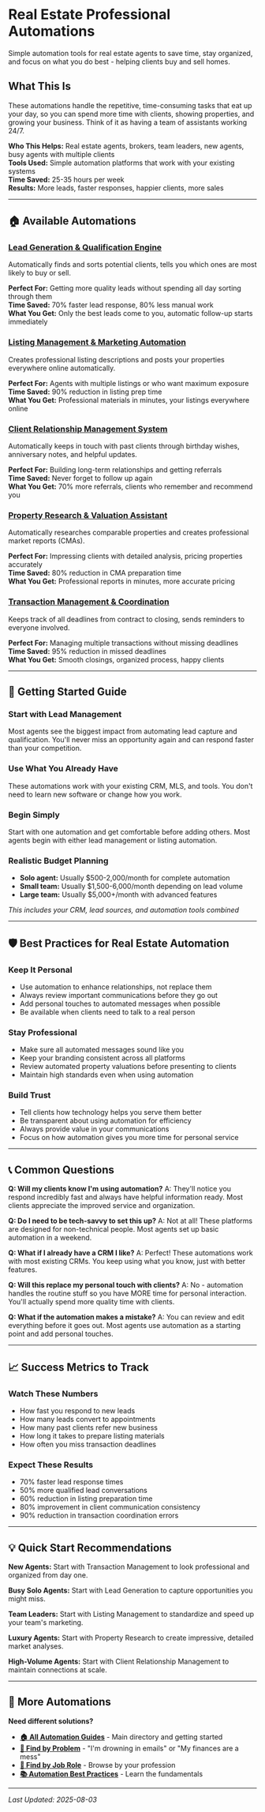 # Real Estate Professional Automations

Simple automation tools for real estate agents to save time, stay organized, and focus on what you do best - helping clients buy and sell homes.

## What This Is

These automations handle the repetitive, time-consuming tasks that eat up your day, so you can spend more time with clients, showing properties, and growing your business. Think of it as having a team of assistants working 24/7.

**Who This Helps:** Real estate agents, brokers, team leaders, new agents, busy agents with multiple clients  
**Tools Used:** Simple automation platforms that work with your existing systems  
**Time Saved:** 25-35 hours per week  
**Results:** More leads, faster responses, happier clients, more sales  

---

## 🏠 Available Automations

### [Lead Generation & Qualification Engine](Lead%20Generation%20and%20Qualification%20Engine.md)
Automatically finds and sorts potential clients, tells you which ones are most likely to buy or sell.

**Perfect For:** Getting more quality leads without spending all day sorting through them  
**Time Saved:** 70% faster lead response, 80% less manual work  
**What You Get:** Only the best leads come to you, automatic follow-up starts immediately

### [Listing Management & Marketing Automation](Listing%20Management%20and%20Marketing%20Automation.md)
Creates professional listing descriptions and posts your properties everywhere online automatically.

**Perfect For:** Agents with multiple listings or who want maximum exposure  
**Time Saved:** 90% reduction in listing prep time  
**What You Get:** Professional materials in minutes, your listings everywhere online

### [Client Relationship Management System](Client%20Relationship%20Management%20System.md)
Automatically keeps in touch with past clients through birthday wishes, anniversary notes, and helpful updates.

**Perfect For:** Building long-term relationships and getting referrals  
**Time Saved:** Never forget to follow up again  
**What You Get:** 70% more referrals, clients who remember and recommend you

### [Property Research & Valuation Assistant](Property%20Research%20and%20Valuation%20Assistant.md)
Automatically researches comparable properties and creates professional market reports (CMAs).

**Perfect For:** Impressing clients with detailed analysis, pricing properties accurately  
**Time Saved:** 80% reduction in CMA preparation time  
**What You Get:** Professional reports in minutes, more accurate pricing

### [Transaction Management & Coordination](Transaction%20Management%20and%20Coordination.md)
Keeps track of all deadlines from contract to closing, sends reminders to everyone involved.

**Perfect For:** Managing multiple transactions without missing deadlines  
**Time Saved:** 95% reduction in missed deadlines  
**What You Get:** Smooth closings, organized process, happy clients

---

## 🎯 Getting Started Guide

### Start with Lead Management
Most agents see the biggest impact from automating lead capture and qualification. You'll never miss an opportunity again and can respond faster than your competition.

### Use What You Already Have
These automations work with your existing CRM, MLS, and tools. You don't need to learn new software or change how you work.

### Begin Simply
Start with one automation and get comfortable before adding others. Most agents begin with either lead management or listing automation.

### Realistic Budget Planning
- **Solo agent:** Usually $500-2,000/month for complete automation
- **Small team:** Usually $1,500-6,000/month depending on lead volume
- **Large team:** Usually $5,000+/month with advanced features

*This includes your CRM, lead sources, and automation tools combined*

---

## 🛡️ Best Practices for Real Estate Automation

### Keep It Personal
- Use automation to enhance relationships, not replace them
- Always review important communications before they go out
- Add personal touches to automated messages when possible
- Be available when clients need to talk to a real person

### Stay Professional
- Make sure all automated messages sound like you
- Keep your branding consistent across all platforms
- Review automated property valuations before presenting to clients
- Maintain high standards even when using automation

### Build Trust
- Tell clients how technology helps you serve them better
- Be transparent about using automation for efficiency
- Always provide value in your communications
- Focus on how automation gives you more time for personal service

---

## 📞 Common Questions

**Q: Will my clients know I'm using automation?**
A: They'll notice you respond incredibly fast and always have helpful information ready. Most clients appreciate the improved service and organization.

**Q: Do I need to be tech-savvy to set this up?**
A: Not at all! These platforms are designed for non-technical people. Most agents set up basic automation in a weekend.

**Q: What if I already have a CRM I like?**
A: Perfect! These automations work with most existing CRMs. You keep using what you know, just with better features.

**Q: Will this replace my personal touch with clients?**
A: No - automation handles the routine stuff so you have MORE time for personal interaction. You'll actually spend more quality time with clients.

**Q: What if the automation makes a mistake?**
A: You can review and edit everything before it goes out. Most agents use automation as a starting point and add personal touches.

---

## 📈 Success Metrics to Track

### Watch These Numbers
- How fast you respond to new leads
- How many leads convert to appointments
- How many past clients refer new business
- How long it takes to prepare listing materials
- How often you miss transaction deadlines

### Expect These Results
- 70% faster lead response times
- 50% more qualified lead conversations
- 60% reduction in listing preparation time
- 80% improvement in client communication consistency
- 90% reduction in transaction coordination errors

---

## 💡 Quick Start Recommendations

**New Agents:** Start with Transaction Management to look professional and organized from day one.

**Busy Solo Agents:** Start with Lead Generation to capture opportunities you might miss.

**Team Leaders:** Start with Listing Management to standardize and speed up your team's marketing.

**Luxury Agents:** Start with Property Research to create impressive, detailed market analyses.

**High-Volume Agents:** Start with Client Relationship Management to maintain connections at scale.

---

## 🔗 More Automations

**Need different solutions?**
- **[🏠 All Automation Guides](../../../AI%20Automations%20Guide.md)** - Main directory and getting started
- **[🎯 Find by Problem](../../../Automation%20Workflows%20by%20Problem.md)** - "I'm drowning in emails" or "My finances are a mess"
- **[👔 Find by Job Role](../../../Automation%20Workflows%20by%20Job%20Role.md)** - Browse by your profession
- **[📚 Automation Best Practices](../../../Automation%20Best%20Practices.md)** - Learn the fundamentals

---

*Last Updated: 2025-08-03*